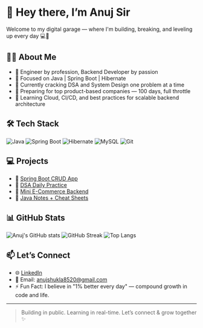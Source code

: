 # 👋 Hey there, I’m Anuj Sir

Welcome to my digital garage — where I'm building, breaking, and leveling up every day 💻🚀

## 👨‍💻 About Me
- 🧠 Engineer by profession, Backend Developer by passion
- 💼 Focused on Java | Spring Boot | Hibernate
- 🧩 Currently cracking DSA and System Design one problem at a time
- 🎯 Preparing for top product-based companies — 100 days, full throttle
- 🌱 Learning Cloud, CI/CD, and best practices for scalable backend architecture

## 🛠️ Tech Stack
![Java](https://img.shields.io/badge/Java-ED8B00?style=for-the-badge&logo=java&logoColor=white)
![Spring Boot](https://img.shields.io/badge/SpringBoot-6DB33F?style=for-the-badge&logo=springboot&logoColor=white)
![Hibernate](https://img.shields.io/badge/Hibernate-59666C?style=for-the-badge&logo=hibernate)
![MySQL](https://img.shields.io/badge/MySQL-00758F?style=for-the-badge&logo=mysql)
![Git](https://img.shields.io/badge/Git-F05032?style=for-the-badge&logo=git&logoColor=white)

## 💻 Projects
- 🔧 [Spring Boot CRUD App](https://github.com/anujshukla123/springboot-crud-api)
- 🧠 [DSA Daily Practice](https://github.com/anujshukla123/daily-dsa)
- 🛒 [Mini E-Commerce Backend](https://github.com/anujshukla123/ecommerce-api)
- 📘 [Java Notes + Cheat Sheets](https://github.com/anujshukla123/java-dev-notes)

## 📊 GitHub Stats
![Anuj's GitHub stats](https://github-readme-stats.vercel.app/api?username=anujshukla123&show_icons=true&theme=radical)
![GitHub Streak](https://github-readme-streak-stats.herokuapp.com?user=anujshukla123&theme=radical)
![Top Langs](https://github-readme-stats.vercel.app/api/top-langs/?username=anujshukla123&layout=compact&theme=radical)

## 📫 Let’s Connect
- 🌐 [LinkedIn](https://www.linkedin.com/in/anuj-shukla-7b17b1189/)
- 💌 Email: anujshukla8520@gmail.com
- ⚡ Fun Fact: I believe in "1% better every day" — compound growth in code and life.

---

> Building in public. Learning in real-time. Let’s connect & grow together ✨
